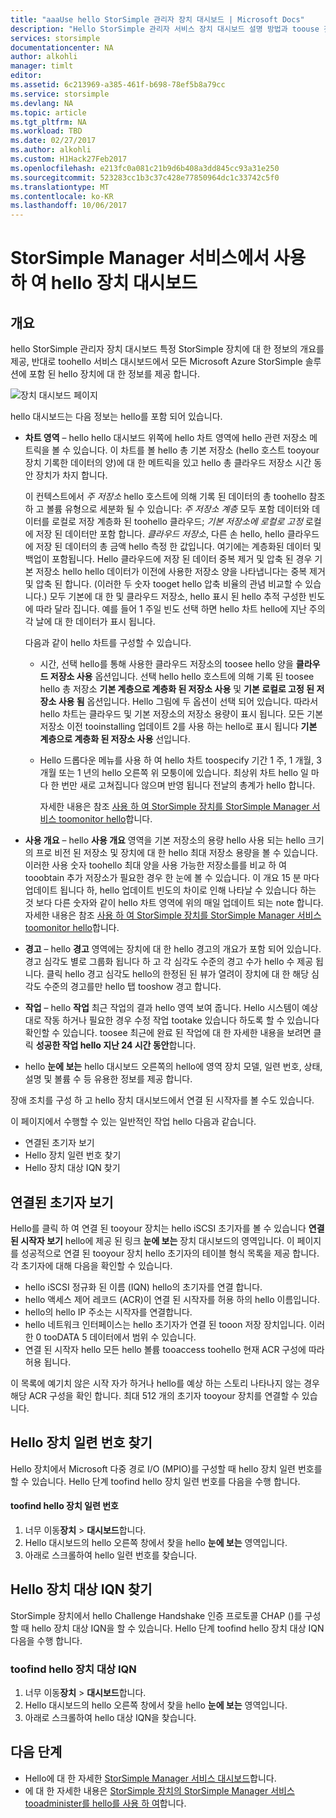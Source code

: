 ```yaml
---
title: "aaaUse hello StorSimple 관리자 장치 대시보드 | Microsoft Docs"
description: "Hello StorSimple 관리자 서비스 장치 대시보드 설명 방법과 toouse 것 tooview 저장소 메트릭 및 연결 된 시작자 및 찾기 hello 일련 번호와 IQN 합니다."
services: storsimple
documentationcenter: NA
author: alkohli
manager: timlt
editor: 
ms.assetid: 6c213969-a385-461f-b698-78ef5b8a79cc
ms.service: storsimple
ms.devlang: NA
ms.topic: article
ms.tgt_pltfrm: NA
ms.workload: TBD
ms.date: 02/27/2017
ms.author: alkohli
ms.custom: H1Hack27Feb2017
ms.openlocfilehash: e213fc0a081c21b9d6b408a3dd845cc93a31e250
ms.sourcegitcommit: 523283cc1b3c37c428e77850964dc1c33742c5f0
ms.translationtype: MT
ms.contentlocale: ko-KR
ms.lasthandoff: 10/06/2017
---
```

# <a name="use-hello-device-dashboard-in-storsimple-manager-service"></a>StorSimple Manager 서비스에서 사용 하 여 hello 장치 대시보드  

## <a name="overview"></a>개요
hello StorSimple 관리자 장치 대시보드 특정 StorSimple 장치에 대 한 정보의 개요를 제공, 반대로 toohello 서비스 대시보드에서 모든 Microsoft Azure StorSimple 솔루션에 포함 된 hello 장치에 대 한 정보를 제공 합니다.

![장치 대시보드 페이지](./media/storsimple-device-dashboard/StorSimple_DeviceDashbaord1M.png)

hello 대시보드는 다음 정보는 hello를 포함 되어 있습니다.

* **차트 영역** – hello hello 대시보드 위쪽에 hello 차트 영역에 hello 관련 저장소 메트릭을 볼 수 있습니다. 이 차트를 볼 hello 총 기본 저장소 (hello 호스트 tooyour 장치 기록한 데이터의 양)에 대 한 메트릭을 있고 hello 총 클라우드 저장소 시간 동안 장치가 차지 합니다.
  
     이 컨텍스트에서 *주 저장소* hello 호스트에 의해 기록 된 데이터의 총 toohello 참조 하 고 볼륨 유형으로 세분화 될 수 있습니다: *주 저장소 계층* 모두 포함 데이터와 데이터를 로컬로 저장 계층화 된 toohello 클라우드; *기본 저장소에 로컬로 고정* 로컬에 저장 된 데이터만 포함 합니다. *클라우드 저장소*, 다른 손 hello, hello 클라우드에 저장 된 데이터의 총 금액 hello 측정 한 값입니다. 여기에는 계층화된 데이터 및 백업이 포함됩니다. Hello 클라우드에 저장 된 데이터 중복 제거 및 압축 된 경우 기본 저장소 hello hello 데이터가 이전에 사용한 저장소 양을 나타냅니다는 중복 제거 및 압축 된 합니다. (이러한 두 숫자 tooget hello 압축 비율의 관념 비교할 수 있습니다.) 모두 기본에 대 한 및 클라우드 저장소, hello 표시 된 hello 추적 구성한 빈도에 따라 달라 집니다. 예를 들어 1 주일 빈도 선택 하면 hello 차트 hello에 지난 주의 각 날에 대 한 데이터가 표시 됩니다.
  
     다음과 같이 hello 차트를 구성할 수 있습니다.
  
  * 시간, 선택 hello를 통해 사용한 클라우드 저장소의 toosee hello 양을 **클라우드 저장소 사용** 옵션입니다. 선택 hello hello 호스트에 의해 기록 된 toosee hello 총 저장소 **기본 계층으로 계층화 된 저장소 사용** 및 **기본 로컬로 고정 된 저장소 사용 됨** 옵션입니다. Hello 그림에 두 옵션이 선택 되어 있습니다. 따라서 hello 차트는 클라우드 및 기본 저장소의 저장소 용량이 표시 됩니다. 모든 기본 저장소 이전 tooinstalling 업데이트 2를 사용 하는 hello로 표시 됩니다 **기본 계층으로 계층화 된 저장소 사용** 선입니다.
  * Hello 드롭다운 메뉴를 사용 하 여 hello 차트 toospecify 기간 1 주, 1 개월, 3 개월 또는 1 년의 hello 오른쪽 위 모퉁이에 있습니다. 최상위 차트 hello 일 마다 한 번만 새로 고쳐집니다 않으며 반영 됩니다 전날의 총계가 hello 합니다.
    
    자세한 내용은 참조 [사용 하 여 StorSimple 장치를 StorSimple Manager 서비스 toomonitor hello](storsimple-monitor-device.md)합니다.
* **사용 개요** – hello **사용 개요** 영역을 기본 저장소의 용량 hello 사용 되는 hello 크기의 프로 비전 된 저장소 및 장치에 대 한 hello 최대 저장소 용량을 볼 수 있습니다. 이러한 사용 숫자 toohello 최대 양을 사용 가능한 저장소를를 비교 하 여 tooobtain 추가 저장소가 필요한 경우 한 눈에 볼 수 있습니다. 이 개요 15 분 마다 업데이트 됩니다 하, hello 업데이트 빈도의 차이로 인해 나타날 수 있습니다 하는 것 보다 다른 숫자와 같이 hello 차트 영역에 위의 매일 업데이트 되는 note 합니다. 자세한 내용은 참조 [사용 하 여 StorSimple 장치를 StorSimple Manager 서비스 toomonitor hello](storsimple-monitor-device.md)합니다.
* **경고** – hello **경고** 영역에는 장치에 대 한 hello 경고의 개요가 포함 되어 있습니다. 경고 심각도 별로 그룹화 됩니다 하 고 각 심각도 수준의 경고 수가 hello 수 제공 됩니다. 클릭 hello 경고 심각도 hello의 한정된 된 뷰가 열려이 장치에 대 한 해당 심각도 수준의 경고를만 hello 탭 tooshow 경고 합니다.
* **작업** – hello **작업** 최근 작업의 결과 hello 영역 보여 줍니다. Hello 시스템이 예상 대로 작동 하거나 필요한 경우 수정 작업 tootake 있습니다 하도록 할 수 있습니다 확인할 수 있습니다. toosee 최근에 완료 된 작업에 대 한 자세한 내용을 보려면 클릭 **성공한 작업 hello 지난 24 시간 동안**합니다.
* hello **눈에 보는** hello 대시보드 오른쪽의 hello에 영역 장치 모델, 일련 번호, 상태, 설명 및 볼륨 수 등 유용한 정보를 제공 합니다.

장애 조치를 구성 하 고 hello 장치 대시보드에서 연결 된 시작자를 볼 수도 있습니다.

이 페이지에서 수행할 수 있는 일반적인 작업 hello 다음과 같습니다.

* 연결된 초기자 보기
* Hello 장치 일련 번호 찾기
* Hello 장치 대상 IQN 찾기

## <a name="view-connected-initiators"></a>연결된 초기자 보기
Hello를 클릭 하 여 연결 된 tooyour 장치는 hello iSCSI 초기자를 볼 수 있습니다 **연결 된 시작자 보기** hello에 제공 된 링크 **눈에 보는** 장치 대시보드의 영역입니다. 이 페이지를 성공적으로 연결 된 tooyour 장치 hello 초기자의 테이블 형식 목록을 제공 합니다. 각 초기자에 대해 다음을 확인할 수 있습니다.

* hello iSCSI 정규화 된 이름 (IQN) hello의 초기자를 연결 합니다.
* hello 액세스 제어 레코드 (ACR)이 연결 된 시작자를 허용 하의 hello 이름입니다.
* hello의 hello IP 주소는 시작자를 연결합니다.
* hello 네트워크 인터페이스는 hello 초기자가 연결 된 tooon 저장 장치입니다. 이러한 0 tooDATA 5 데이터에서 범위 수 있습니다.
* 연결 된 시작자 hello 모든 hello 볼륨 tooaccess toohello 현재 ACR 구성에 따라 허용 됩니다.

이 목록에 예기치 않은 시작 자가 하거나 hello를 예상 하는 스토리 나타나지 않는 경우 해당 ACR 구성을 확인 합니다. 최대 512 개의 초기자 tooyour 장치를 연결할 수 있습니다.

## <a name="find-hello-device-serial-number"></a>Hello 장치 일련 번호 찾기
Hello 장치에서 Microsoft 다중 경로 I/O (MPIO)를 구성할 때 hello 장치 일련 번호를 할 수 있습니다. Hello 단계 toofind hello 장치 일련 번호를 다음을 수행 합니다.

#### <a name="toofind-hello-device-serial-number"></a>toofind hello 장치 일련 번호
1. 너무 이동**장치** > **대시보드**합니다.
2. Hello 대시보드의 hello 오른쪽 창에서 찾을 hello **눈에 보는** 영역입니다.
3. 아래로 스크롤하여 hello 일련 번호를 찾습니다.

## <a name="find-hello-device-target-iqn"></a>Hello 장치 대상 IQN 찾기
StorSimple 장치에서 hello Challenge Handshake 인증 프로토콜 CHAP ()를 구성할 때 hello 장치 대상 IQN을 할 수 있습니다. Hello 단계 toofind hello 장치 대상 IQN 다음을 수행 합니다.

### <a name="toofind-hello-device-target-iqn"></a>toofind hello 장치 대상 IQN
1. 너무 이동**장치** > **대시보드**합니다.
2. Hello 대시보드의 hello 오른쪽 창에서 찾을 hello **눈에 보는** 영역입니다.
3. 아래로 스크롤하여 hello 대상 IQN을 찾습니다.

## <a name="next-steps"></a>다음 단계
* Hello에 대 한 자세한 [StorSimple Manager 서비스 대시보드](storsimple-service-dashboard.md)합니다.
* 에 대 한 자세한 내용은 [StorSimple 장치의 StorSimple Manager 서비스 tooadminister를 hello를 사용 하 여](storsimple-manager-service-administration.md)합니다.

